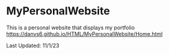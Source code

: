 # MyPersonalWebsite
This is a personal website that displays my portfolio
https://danvs6.github.io/HTML/MyPersonalWebsite/Home.html

Last Updated: 11/1/23
